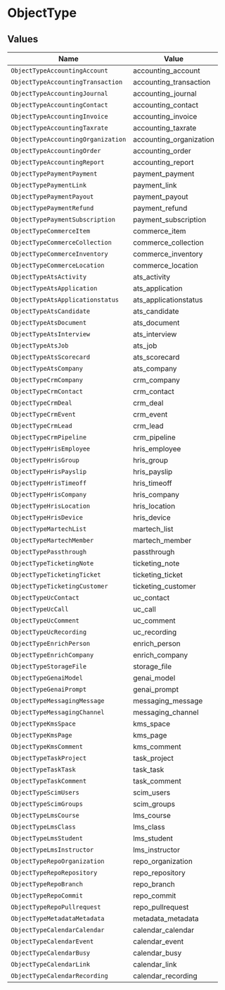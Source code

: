 # ObjectType


## Values

| Name                               | Value                              |
| ---------------------------------- | ---------------------------------- |
| `ObjectTypeAccountingAccount`      | accounting_account                 |
| `ObjectTypeAccountingTransaction`  | accounting_transaction             |
| `ObjectTypeAccountingJournal`      | accounting_journal                 |
| `ObjectTypeAccountingContact`      | accounting_contact                 |
| `ObjectTypeAccountingInvoice`      | accounting_invoice                 |
| `ObjectTypeAccountingTaxrate`      | accounting_taxrate                 |
| `ObjectTypeAccountingOrganization` | accounting_organization            |
| `ObjectTypeAccountingOrder`        | accounting_order                   |
| `ObjectTypeAccountingReport`       | accounting_report                  |
| `ObjectTypePaymentPayment`         | payment_payment                    |
| `ObjectTypePaymentLink`            | payment_link                       |
| `ObjectTypePaymentPayout`          | payment_payout                     |
| `ObjectTypePaymentRefund`          | payment_refund                     |
| `ObjectTypePaymentSubscription`    | payment_subscription               |
| `ObjectTypeCommerceItem`           | commerce_item                      |
| `ObjectTypeCommerceCollection`     | commerce_collection                |
| `ObjectTypeCommerceInventory`      | commerce_inventory                 |
| `ObjectTypeCommerceLocation`       | commerce_location                  |
| `ObjectTypeAtsActivity`            | ats_activity                       |
| `ObjectTypeAtsApplication`         | ats_application                    |
| `ObjectTypeAtsApplicationstatus`   | ats_applicationstatus              |
| `ObjectTypeAtsCandidate`           | ats_candidate                      |
| `ObjectTypeAtsDocument`            | ats_document                       |
| `ObjectTypeAtsInterview`           | ats_interview                      |
| `ObjectTypeAtsJob`                 | ats_job                            |
| `ObjectTypeAtsScorecard`           | ats_scorecard                      |
| `ObjectTypeAtsCompany`             | ats_company                        |
| `ObjectTypeCrmCompany`             | crm_company                        |
| `ObjectTypeCrmContact`             | crm_contact                        |
| `ObjectTypeCrmDeal`                | crm_deal                           |
| `ObjectTypeCrmEvent`               | crm_event                          |
| `ObjectTypeCrmLead`                | crm_lead                           |
| `ObjectTypeCrmPipeline`            | crm_pipeline                       |
| `ObjectTypeHrisEmployee`           | hris_employee                      |
| `ObjectTypeHrisGroup`              | hris_group                         |
| `ObjectTypeHrisPayslip`            | hris_payslip                       |
| `ObjectTypeHrisTimeoff`            | hris_timeoff                       |
| `ObjectTypeHrisCompany`            | hris_company                       |
| `ObjectTypeHrisLocation`           | hris_location                      |
| `ObjectTypeHrisDevice`             | hris_device                        |
| `ObjectTypeMartechList`            | martech_list                       |
| `ObjectTypeMartechMember`          | martech_member                     |
| `ObjectTypePassthrough`            | passthrough                        |
| `ObjectTypeTicketingNote`          | ticketing_note                     |
| `ObjectTypeTicketingTicket`        | ticketing_ticket                   |
| `ObjectTypeTicketingCustomer`      | ticketing_customer                 |
| `ObjectTypeUcContact`              | uc_contact                         |
| `ObjectTypeUcCall`                 | uc_call                            |
| `ObjectTypeUcComment`              | uc_comment                         |
| `ObjectTypeUcRecording`            | uc_recording                       |
| `ObjectTypeEnrichPerson`           | enrich_person                      |
| `ObjectTypeEnrichCompany`          | enrich_company                     |
| `ObjectTypeStorageFile`            | storage_file                       |
| `ObjectTypeGenaiModel`             | genai_model                        |
| `ObjectTypeGenaiPrompt`            | genai_prompt                       |
| `ObjectTypeMessagingMessage`       | messaging_message                  |
| `ObjectTypeMessagingChannel`       | messaging_channel                  |
| `ObjectTypeKmsSpace`               | kms_space                          |
| `ObjectTypeKmsPage`                | kms_page                           |
| `ObjectTypeKmsComment`             | kms_comment                        |
| `ObjectTypeTaskProject`            | task_project                       |
| `ObjectTypeTaskTask`               | task_task                          |
| `ObjectTypeTaskComment`            | task_comment                       |
| `ObjectTypeScimUsers`              | scim_users                         |
| `ObjectTypeScimGroups`             | scim_groups                        |
| `ObjectTypeLmsCourse`              | lms_course                         |
| `ObjectTypeLmsClass`               | lms_class                          |
| `ObjectTypeLmsStudent`             | lms_student                        |
| `ObjectTypeLmsInstructor`          | lms_instructor                     |
| `ObjectTypeRepoOrganization`       | repo_organization                  |
| `ObjectTypeRepoRepository`         | repo_repository                    |
| `ObjectTypeRepoBranch`             | repo_branch                        |
| `ObjectTypeRepoCommit`             | repo_commit                        |
| `ObjectTypeRepoPullrequest`        | repo_pullrequest                   |
| `ObjectTypeMetadataMetadata`       | metadata_metadata                  |
| `ObjectTypeCalendarCalendar`       | calendar_calendar                  |
| `ObjectTypeCalendarEvent`          | calendar_event                     |
| `ObjectTypeCalendarBusy`           | calendar_busy                      |
| `ObjectTypeCalendarLink`           | calendar_link                      |
| `ObjectTypeCalendarRecording`      | calendar_recording                 |